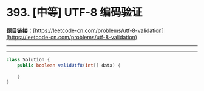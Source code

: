 # 393. [中等] UTF-8 编码验证

**题目链接：**[https://leetcode-cn.com/problems/utf-8-validation](https://leetcode-cn.com/problems/utf-8-validation)

---

<Cards card="leetcode_393_utf-8-validation"></Cards>

---

```java
class Solution {
    public boolean validUtf8(int[] data) {
        
    }
}
```